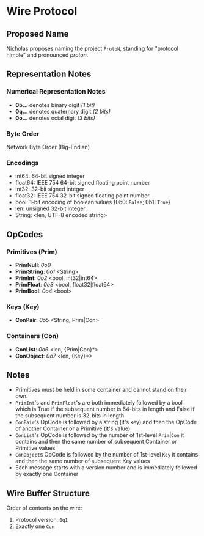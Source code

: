 
# Wire Protocol

## Proposed Name

Nicholas proposes naming the project `ProtoN`, standing for "protocol nimble" and pronounced *proton*.

## Representation Notes

### Numerical Representation Notes
- **0b...** denotes binary digit *(1 bit)*
- **0q...** denotes quaternary digit *(2 bits)*
- **0o...** denotes octal digit *(3 bits)*

### Byte Order
Network Byte Order (Big-Endian)

### Encodings
- int64: 64-bit signed integer
- float64: IEEE 754 64-bit signed floating point number
- int32: 32-bit signed integer
- float32: IEEE 754 32-bit signed floating point number
- bool: 1-bit encoding of boolean values {0b0: `False`; 0b1: `True`}
- len: unsigned 32-bit integer
- String: <len, UTF-8 encoded string>

## OpCodes

### Primitives (Prim)

- **PrimNull**: *0o0*
- **PrimString**: *0o1* <String\>
- **PrimInt**: *0o2* <bool, int32|int64\>
- **PrimFloat**: *0o3* <bool, float32|float64\>
- **PrimBool**: *0o4* <bool\>

### Keys (Key)
- **ConPair**: *0o5* <String, Prim|Con>

### Containers (Con)
- **ConList**: *0o6* <len, {Prim|Con}\*>
- **ConObject**: *0o7* <len, {Key}\*>

## Notes

- Primitives must be held in some container and cannot stand on their own.
- `PrimInt`'s and `PrimFloat`'s are both immediately followed by a bool which is True if the subsequent number is 64-bits in length and False if the subsequent number is 32-bits in length
- `ConPair`'s OpCode is followed by a string (it's key) and then the OpCode of another Container or a Primitive (it's value)
- `ConList`'s OpCode is followed by the number of 1st-level `Prim`|`Con` it contains and then the same number of subsequent Container or Primitive values
- `ConObject`s OpCode is followed by the number of 1st-level `Key` it contains and then the same number of subsequent Key values
- Each message starts with a version number and is immediately followed by exactly one Container

## Wire Buffer Structure

Order of contents on the wire:

1. Protocol version: `0q1`
3. Exactly one `Con`
